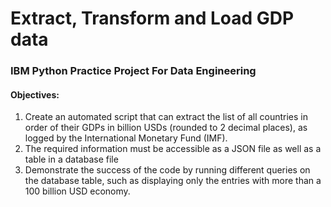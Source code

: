 #  Extract, Transform and Load GDP data
### IBM Python Practice Project For Data Engineering

#### Objectives:
1. Create an automated script that can extract the list of all countries in order of their GDPs in billion USDs (rounded to 2 decimal places), as logged by the International Monetary Fund (IMF).
2. The required information must be accessible as a JSON file  as well as a table in a database file
3. Demonstrate the success of the code by running different queries on the database table, such as displaying only the entries with more than a 100 billion USD economy.
   
